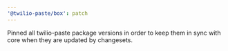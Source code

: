 ```yaml
---
'@twilio-paste/box': patch
---
```


Pinned all twilio-paste package versions in order to keep them in sync with core when they are updated by changesets.
